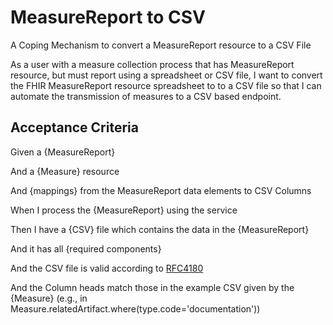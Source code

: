 # MeasureReport to CSV
A Coping Mechanism to convert a MeasureReport resource to a CSV File

As a user with a measure collection process that has MeasureReport resource, but must report using a spreadsheet or CSV file,
I want to convert the FHIR MeasureReport resource spreadsheet to to a CSV file
so that I can automate the transmission of measures to a CSV based endpoint.

## Acceptance Criteria
Given a {MeasureReport} 

And a {Measure} resource

And {mappings} from the MeasureReport data elements to CSV Columns

When I process the {MeasureReport} using the service 

Then I have a {CSV} file which contains the data in the {MeasureReport}

And it has all {required components}

And the CSV file is valid according to [RFC4180](https://tools.ietf.org/html/rfc4180)

And the Column heads match those in the example CSV given by the {Measure} (e.g., in Measure.relatedArtifact.where(type.code='documentation'))
